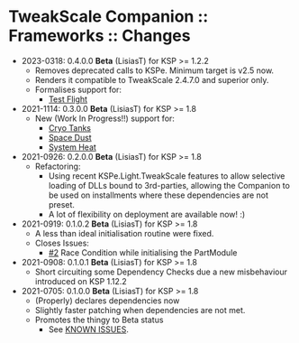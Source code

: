 # TweakScale Companion :: Frameworks :: Changes

* 2023-0318: 0.4.0.0 **Beta** (LisiasT) for KSP >= 1.2.2
	+ Removes deprecated calls to KSPe. Minimum target is v2.5 now.
	+ Renders it compatible to TweakScale 2.4.7.0 and superior only.
	+ Formalises support for:
		- [Test Flight](https://forum.kerbalspaceprogram.com/index.php?/topic/99043-*/)
* 2021-1114: 0.3.0.0 **Beta** (LisiasT) for KSP >= 1.8
	+ New (Work In Progress!!) support for:
		- [Cryo Tanks](https://forum.kerbalspaceprogram.com/index.php?/topic/195042-*/)
		- [Space Dust](https://forum.kerbalspaceprogram.com/index.php?/topic/197723-*/)
		- [System Heat](https://forum.kerbalspaceprogram.com/index.php?/topic/193909-*/)
* 2021-0926: 0.2.0.0 **Beta** (LisiasT) for KSP >= 1.8
	+ Refactoring:
		- Using recent KSPe.Light.TweakScale features to allow selective loading of DLLs bound to 3rd-parties, allowing the Companion to be used on installments where these dependencies are not preset.
		- A lot of flexibility on deployment are available now! :)  
* 2021-0919: 0.1.0.2 **Beta** (LisiasT) for KSP >= 1.8
	+ A less than ideal initialisation routine were fixed.
	+ Closes Issues:
		- [#2](https://github.com/net-lisias-ksp/TweakScaleCompanion_Visuals/issues/2) Race Condition while initialising the PartModule
* 2021-0908: 0.1.0.1 **Beta** (LisiasT) for KSP >= 1.8
	+ Short circuiting some Dependency Checks due a new misbehaviour introduced on KSP 1.12.2
* 2021-0705: 0.1.0.0 **Beta** (LisiasT) for KSP >= 1.8
	+ (Properly) declares dependencies now
	+ Slightly faster patching when dependencies are not met. 
	+ Promotes the thingy to Beta status
		- See [KNOWN ISSUES](./KNOWN_ISSUES.md). 
